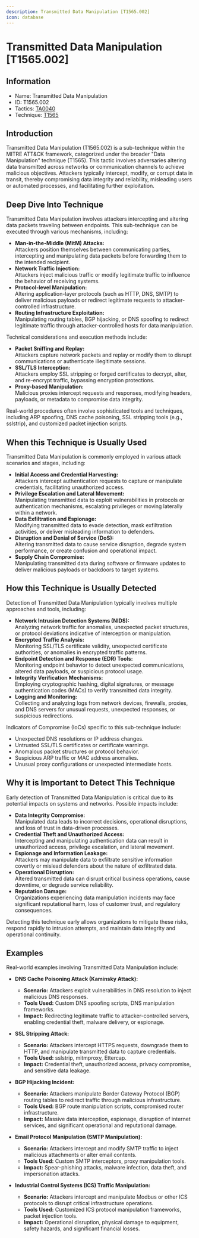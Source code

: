 ```yaml
---
description: Transmitted Data Manipulation [T1565.002]
icon: database
---
```


# Transmitted Data Manipulation [T1565.002]

## Information

- Name: Transmitted Data Manipulation
- ID: T1565.002
- Tactics: [TA0040](../TA0040/TA0040.md)
- Technique: [T1565](./T1565.md)

## Introduction

Transmitted Data Manipulation (T1565.002) is a sub-technique within the MITRE ATT&CK framework, categorized under the broader "Data Manipulation" technique (T1565). This tactic involves adversaries altering data transmitted across networks or communication channels to achieve malicious objectives. Attackers typically intercept, modify, or corrupt data in transit, thereby compromising data integrity and reliability, misleading users or automated processes, and facilitating further exploitation.

## Deep Dive Into Technique

Transmitted Data Manipulation involves attackers intercepting and altering data packets traveling between endpoints. This sub-technique can be executed through various mechanisms, including:

- **Man-in-the-Middle (MitM) Attacks:**  
  Attackers position themselves between communicating parties, intercepting and manipulating data packets before forwarding them to the intended recipient.
- **Network Traffic Injection:**  
  Attackers inject malicious traffic or modify legitimate traffic to influence the behavior of receiving systems.
- **Protocol-level Manipulation:**  
  Altering application-layer protocols (such as HTTP, DNS, SMTP) to deliver malicious payloads or redirect legitimate requests to attacker-controlled infrastructure.
- **Routing Infrastructure Exploitation:**  
  Manipulating routing tables, BGP hijacking, or DNS spoofing to redirect legitimate traffic through attacker-controlled hosts for data manipulation.

Technical considerations and execution methods include:

- **Packet Sniffing and Replay:**  
  Attackers capture network packets and replay or modify them to disrupt communications or authenticate illegitimate sessions.
- **SSL/TLS Interception:**  
  Attackers employ SSL stripping or forged certificates to decrypt, alter, and re-encrypt traffic, bypassing encryption protections.
- **Proxy-based Manipulation:**  
  Malicious proxies intercept requests and responses, modifying headers, payloads, or metadata to compromise data integrity.

Real-world procedures often involve sophisticated tools and techniques, including ARP spoofing, DNS cache poisoning, SSL stripping tools (e.g., sslstrip), and customized packet injection scripts.

## When this Technique is Usually Used

Transmitted Data Manipulation is commonly employed in various attack scenarios and stages, including:

- **Initial Access and Credential Harvesting:**  
  Attackers intercept authentication requests to capture or manipulate credentials, facilitating unauthorized access.
- **Privilege Escalation and Lateral Movement:**  
  Manipulating transmitted data to exploit vulnerabilities in protocols or authentication mechanisms, escalating privileges or moving laterally within a network.
- **Data Exfiltration and Espionage:**  
  Modifying transmitted data to evade detection, mask exfiltration activities, or deliver misleading information to defenders.
- **Disruption and Denial of Service (DoS):**  
  Altering transmitted data to cause service disruption, degrade system performance, or create confusion and operational impact.
- **Supply Chain Compromise:**  
  Manipulating transmitted data during software or firmware updates to deliver malicious payloads or backdoors to target systems.

## How this Technique is Usually Detected

Detection of Transmitted Data Manipulation typically involves multiple approaches and tools, including:

- **Network Intrusion Detection Systems (NIDS):**  
  Analyzing network traffic for anomalies, unexpected packet structures, or protocol deviations indicative of interception or manipulation.
- **Encrypted Traffic Analysis:**  
  Monitoring SSL/TLS certificate validity, unexpected certificate authorities, or anomalies in encrypted traffic patterns.
- **Endpoint Detection and Response (EDR) Tools:**  
  Monitoring endpoint behavior to detect unexpected communications, altered data payloads, or suspicious protocol usage.
- **Integrity Verification Mechanisms:**  
  Employing cryptographic hashing, digital signatures, or message authentication codes (MACs) to verify transmitted data integrity.
- **Logging and Monitoring:**  
  Collecting and analyzing logs from network devices, firewalls, proxies, and DNS servers for unusual requests, unexpected responses, or suspicious redirections.

Indicators of Compromise (IoCs) specific to this sub-technique include:

- Unexpected DNS resolutions or IP address changes.
- Untrusted SSL/TLS certificates or certificate warnings.
- Anomalous packet structures or protocol behavior.
- Suspicious ARP traffic or MAC address anomalies.
- Unusual proxy configurations or unexpected intermediate hosts.

## Why it is Important to Detect This Technique

Early detection of Transmitted Data Manipulation is critical due to its potential impacts on systems and networks. Possible impacts include:

- **Data Integrity Compromise:**  
  Manipulated data leads to incorrect decisions, operational disruptions, and loss of trust in data-driven processes.
- **Credential Theft and Unauthorized Access:**  
  Intercepting and manipulating authentication data can result in unauthorized access, privilege escalation, and lateral movement.
- **Espionage and Information Leakage:**  
  Attackers may manipulate data to exfiltrate sensitive information covertly or mislead defenders about the nature of exfiltrated data.
- **Operational Disruption:**  
  Altered transmitted data can disrupt critical business operations, cause downtime, or degrade service reliability.
- **Reputation Damage:**  
  Organizations experiencing data manipulation incidents may face significant reputational harm, loss of customer trust, and regulatory consequences.

Detecting this technique early allows organizations to mitigate these risks, respond rapidly to intrusion attempts, and maintain data integrity and operational continuity.

## Examples

Real-world examples involving Transmitted Data Manipulation include:

- **DNS Cache Poisoning Attack (Kaminsky Attack):**

  - **Scenario:** Attackers exploit vulnerabilities in DNS resolution to inject malicious DNS responses.
  - **Tools Used:** Custom DNS spoofing scripts, DNS manipulation frameworks.
  - **Impact:** Redirecting legitimate traffic to attacker-controlled servers, enabling credential theft, malware delivery, or espionage.

- **SSL Stripping Attack:**

  - **Scenario:** Attackers intercept HTTPS requests, downgrade them to HTTP, and manipulate transmitted data to capture credentials.
  - **Tools Used:** sslstrip, mitmproxy, Ettercap.
  - **Impact:** Credential theft, unauthorized access, privacy compromise, and sensitive data leakage.

- **BGP Hijacking Incident:**

  - **Scenario:** Attackers manipulate Border Gateway Protocol (BGP) routing tables to redirect traffic through malicious infrastructure.
  - **Tools Used:** BGP route manipulation scripts, compromised router infrastructure.
  - **Impact:** Massive data interception, espionage, disruption of internet services, and significant operational and reputational damage.

- **Email Protocol Manipulation (SMTP Manipulation):**

  - **Scenario:** Attackers intercept and modify SMTP traffic to inject malicious attachments or alter email contents.
  - **Tools Used:** Custom SMTP interceptors, proxy manipulation tools.
  - **Impact:** Spear-phishing attacks, malware infection, data theft, and impersonation attacks.

- **Industrial Control Systems (ICS) Traffic Manipulation:**
  - **Scenario:** Attackers intercept and manipulate Modbus or other ICS protocols to disrupt critical infrastructure operations.
  - **Tools Used:** Customized ICS protocol manipulation frameworks, packet injection tools.
  - **Impact:** Operational disruption, physical damage to equipment, safety hazards, and significant financial losses.
